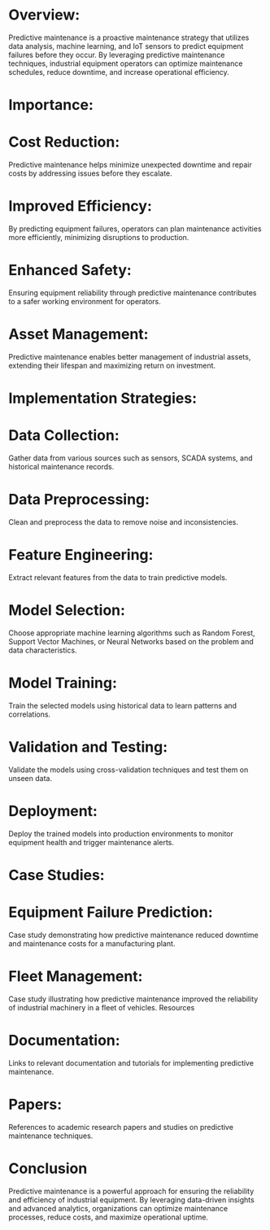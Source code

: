 # Overview:
Predictive maintenance is a proactive maintenance strategy that utilizes data analysis, machine learning, and IoT sensors to predict equipment failures before they occur. By leveraging predictive maintenance techniques, industrial equipment operators can optimize maintenance schedules, reduce downtime, and increase operational efficiency.

# Importance:
# Cost Reduction: 
Predictive maintenance helps minimize unexpected downtime and repair costs by addressing issues before they escalate.       
# Improved Efficiency:
 By predicting equipment failures, operators can plan maintenance activities more efficiently, minimizing disruptions to production.      
# Enhanced Safety: 
Ensuring equipment reliability through predictive maintenance contributes to a safer working environment for operators.    
# Asset Management: 
Predictive maintenance enables better management of industrial assets, extending their lifespan and maximizing return on investment.
       
# Implementation Strategies:
# Data Collection:
Gather data from various sources such as sensors, SCADA systems, and historical maintenance records.
# Data Preprocessing:
Clean and preprocess the data to remove noise and inconsistencies.
# Feature Engineering: 
Extract relevant features from the data to train predictive models.
# Model Selection: 
Choose appropriate machine learning algorithms such as Random Forest, Support Vector Machines, or Neural Networks based on the problem and data characteristics.
# Model Training: 
Train the selected models using historical data to learn patterns and correlations.
# Validation and Testing:
Validate the models using cross-validation techniques and test them on unseen data.
# Deployment:
Deploy the trained models into production environments to monitor equipment health and trigger maintenance alerts.

# Case Studies: 
# Equipment Failure Prediction: 
Case study demonstrating how predictive maintenance reduced downtime and maintenance costs for a manufacturing plant.
# Fleet Management: 
Case study illustrating how predictive maintenance improved the reliability of industrial machinery in a fleet of vehicles.
Resources

# Documentation:
Links to relevant documentation and tutorials for implementing predictive maintenance.        
# Papers: 
References to academic research papers and studies on predictive maintenance techniques.     

# Conclusion
Predictive maintenance is a powerful approach for ensuring the reliability and efficiency of industrial equipment. By leveraging data-driven insights and advanced analytics, organizations can optimize maintenance processes, reduce costs, and maximize operational uptime.
